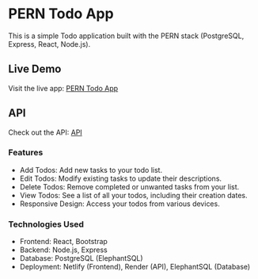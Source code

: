 # PERN Todo App
This is a simple Todo application built with the PERN stack (PostgreSQL, Express, React, Node.js).

## Live Demo
Visit the live app: [PERN Todo App](https://perntodo.netlify.app/)

## API
Check out the API: [API](https://perntodo-k667.onrender.com/api)

### Features
- Add Todos: Add new tasks to your todo list.
- Edit Todos: Modify existing tasks to update their descriptions.
- Delete Todos: Remove completed or unwanted tasks from your list.
- View Todos: See a list of all your todos, including their creation dates.
- Responsive Design: Access your todos from various devices.

### Technologies Used
- Frontend: React, Bootstrap
- Backend: Node.js, Express
- Database: PostgreSQL (ElephantSQL)
- Deployment: Netlify (Frontend), Render (API), ElephantSQL (Database)

